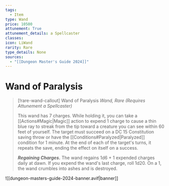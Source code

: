 ```yaml
---
tags:
  - Item
type: Wand
price: 10500
attunement: True
attunement_details: a Spellcaster
classes:
icon: LiWand
rarity: Rare
type_details: None
sources: 
  - "[[Dungeon Master's Guide 2024]]"
---
```

# Wand of Paralysis
>[!rare-wand-callout] Wand of Paralysis
>_Wand, Rare (Requires Attunement a Spellcaster)_
>
>This wand has 7 charges. While holding it, you can take a [[Actions#Magic\|Magic]] action to expend 1 charge to cause a thin blue ray to streak from the tip toward a creature you can see within 60 feet of yourself. The target must succeed on a DC 15 Constitution saving throw or have the [[Conditions#Paralyzed\|Paralyzed]] condition for 1 minute. At the end of each of the target's turns, it repeats the save, ending the effect on itself on a success.
>
>**_Regaining Charges._** The wand regains 1d6 + 1 expended charges daily at dawn. If you expend the wand's last charge, roll 1d20. On a 1, the wand crumbles into ashes and is destroyed.
>


![[dungeon-masters-guide-2024-banner.avif|banner]]
